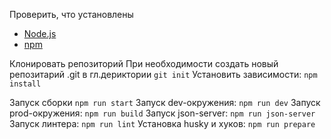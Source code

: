 Проверить, что установлены
- [Node.js](https://nodejs.org/)
- [npm](https://www.npmjs.com/)

Клонировать репозиторий
При необходимости создать новый репозитарий .git в гл.дериктории `git init`
Установить зависимости: `npm install` 

 Запуск сборки `npm run start`
 Запуск dev-окружения: `npm run dev`
 Запуск prod-окружения: `npm run build`
 Запуск json-server: `npm run json-server`
 Запуск линтера: `npm run lint`
 Установка husky и хуков: `npm run prepare`